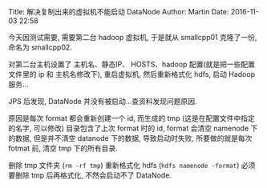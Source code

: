Title: 解决复制出来的虚拟机不能启动 DataNode
Author: Martin
Date: 2016-11-03 22:58

今天因测试需要, 需要第二台 hadoop 虚拟机, 于是就从 smallcpp01 克隆了一份, 命名为 smallcpp02.

对第二台主机设置了 主机名、静态IP、 HOSTS、hadoop 配置(就是把一些配置文件里的 ip 和 主机名修改下), 重启虚拟机, 然后重新格式化 hdfs, 启动 Hadoop 服务…

JPS 后发现, DataNode 并没有被启动…查资料发现问题原因.

原因是每次 format 都会重新创建一个 id, 而生成的 tmp (这是在配置文件中指定的名字, 可以修改) 目录包含了上次 format 时的 id, format 会清空 namenode 下的数据, 但是并不清空 datanode 下的数据, 导致启动时失败, 所要做的就是每次 fotmat 前, 清空 tmp 下的所有目录.

删除 tmp 文件夹 (`rm -rf tmp`) 
重新格式化 hdfs (`hdfs namenode -format`) 
必须要删除 tmp 后再格式化, 不然会启动不了 DataNode.
